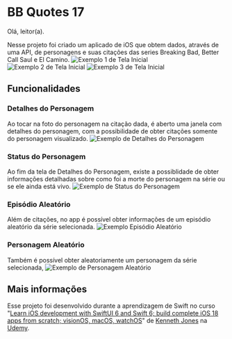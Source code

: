 # BB Quotes 17

Olá, leitor(a).

Nesse projeto foi criado um aplicado de iOS que obtem dados, através de uma API, de personagens e suas citações das series Breaking Bad, Better Call Saul e El Camino.
![Exemplo 1 de Tela Inicial](https://github.com/user-attachments/assets/2f7d4e9b-de84-43d6-b827-cf1569717cde)
![Exemplo 2 de Tela Inicial](https://github.com/user-attachments/assets/f6ba0ea8-9103-4b42-8684-9689408a80f3)
![Exemplo 3 de Tela Inicial](https://github.com/user-attachments/assets/ac5947b0-1f35-4d2a-a7db-eeb8bce2d93e)

## Funcionalidades
### Detalhes do Personagem
Ao tocar na foto do personagem na citação dada, é aberto uma janela com detalhes do personagem, com a possibilidade de obter citações somente do personagem visualizado.
![Exemplo de Detalhes do Personagem](https://github.com/user-attachments/assets/fc843f76-3b78-423d-bc5a-e018854785df)

### Status do Personagem
Ao fim da tela de Detalhes do Personagem, existe a possiblidade de obter informações detalhadas sobre como foi a morte do personagem na série ou se ele ainda está vivo.
![Exemplo de Status do Personagem](https://github.com/user-attachments/assets/bec180e7-9556-4443-a0f1-04012c0ec1b5)

### Episódio Aleatório
Além de citações, no app é possível obter informações de um episódio aleatório da série selecionada.
![Exemplo Episódio Aleatório](https://github.com/user-attachments/assets/20be96d4-522b-4881-8a31-da9e37e3d390)

### Personagem Aleatório
Também é possível obter aleatoriamente um personagem da série selecionada,
![Exemplo de Personagem Aleatório](https://github.com/user-attachments/assets/ff88de35-98b2-489a-875a-8cfeb3a56e20)

## Mais informações
Esse projeto foi desenvolvido durante a aprendizagem de Swift no curso "[Learn iOS development with SwiftUI 6 and Swift 6; build complete iOS 18 apps from scratch; visionOS, macOS, watchOS](https://www.udemy.com/share/105Kw03@kFw6DmJ2pQJFi7HFbkhuVWp6qJfAYFjN1ECRsrooTkUoDcM8wtHRO0BnEjBA60RgUw==/)" de [Kenneth Jones](https://www.udemy.com/user/kennethjones12/) na [Udemy](https://www.udemy.com).
